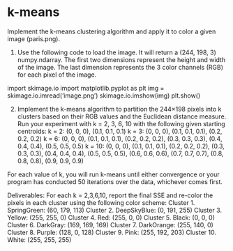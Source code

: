 # k-means


Implement the k-means clustering algorithm and apply it to color a given image (paris.png). 

1) Use the following code to load the image. 
It will return a (244, 198, 3) numpy.ndarray. 
The first two dimensions represent the height and width of the image. The last dimension represents the 3 color channels (RGB) for each pixel of the image. 

  import skimage.io
  import matplotlib.pyplot as plt
  img = skimage.io.imread(’image.png’)
  skimage.io.imshow(img)
  plt.show()
  
2) Implement the k-means algorithm to partition the 244×198 pixels into k clusters based on their RGB values and the Euclidean distance measure. Run your experiment with k = 2, 3, 6, 10 with the following given starting centroids: 
k = 2: (0, 0, 0), (0.1, 0.1, 0.1)
k = 3: (0, 0, 0), (0.1, 0.1, 0.1), (0.2, 0.2, 0.2)
k = 6: (0, 0, 0), (0.1, 0.1, 0.1), (0.2, 0.2, 0.2), (0.3, 0.3, 0.3), (0.4, 0.4, 0.4), (0.5, 0.5, 0.5)
k = 10: (0, 0, 0), (0.1, 0.1, 0.1), (0.2, 0.2, 0.2), (0.3, 0.3, 0.3), (0.4, 0.4, 0.4), (0.5, 0.5, 0.5), (0.6, 0.6, 0.6), (0.7, 0.7, 0.7), (0.8, 0.8, 0.8), (0.9, 0.9, 0.9) 

For each value of k, you will run k-means until either convergence or your program has conducted 50 iterations over the data, whichever comes first. 

Deliverables: 
For each k = 2,3,6,10, report the final SSE and re-color the pixels in each cluster using the following color scheme: 
  Cluster 1. SpringGreen: (60, 179, 113)
  Cluster 2. DeepSkyBlue: (0, 191, 255)
  Cluster 3. Yellow: (255, 255, 0)
  Cluster 4. Red: (255, 0, 0)
  Cluster 5. Black: (0, 0, 0)
  Cluster 6. DarkGray: (169, 169, 169)
  Cluster 7. DarkOrange: (255, 140, 0)
  Cluster 8. Purple: (128, 0, 128)
  Cluster 9. Pink: (255, 192, 203)
  Cluster 10. White: (255, 255, 255)
